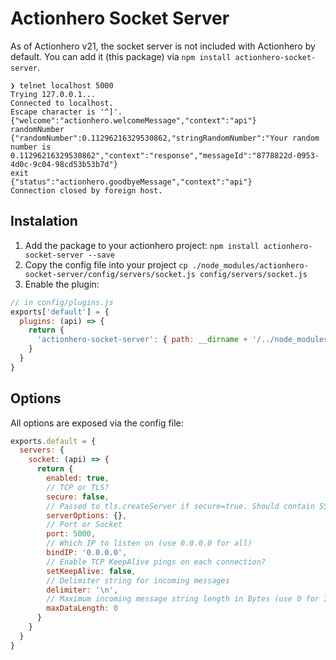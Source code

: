 # Actionhero Socket Server

As of Actionhero v21, the socket server is not included with Actionhero by default.  You can add it (this package) via `npm install actionhero-socket-server`.

```shell
❯ telnet localhost 5000
Trying 127.0.0.1...
Connected to localhost.
Escape character is '^]'.
{"welcome":"actionhero.welcomeMessage","context":"api"}
randomNumber
{"randomNumber":0.11296216329530862,"stringRandomNumber":"Your random number is 0.11296216329530862","context":"response","messageId":"8778822d-0953-4d0c-9c04-98cd53b53b7d"}
exit
{"status":"actionhero.goodbyeMessage","context":"api"}
Connection closed by foreign host.
```

## Instalation
1. Add the package to your actionhero project: `npm install actionhero-socket-server --save`
2. Copy the config file into your project `cp ./node_modules/actionhero-socket-server/config/servers/socket.js config/servers/socket.js`
3. Enable the plugin:
```js
// in config/plugins.js
exports['default'] = {
  plugins: (api) => {
    return {
      'actionhero-socket-server': { path: __dirname + '/../node_modules/actionhero-socket-server' }
    }
  }
}
```

## Options
All options are exposed via the config file:

```js
exports.default = {
  servers: {
    socket: (api) => {
      return {
        enabled: true,
        // TCP or TLS?
        secure: false,
        // Passed to tls.createServer if secure=true. Should contain SSL certificates
        serverOptions: {},
        // Port or Socket
        port: 5000,
        // Which IP to listen on (use 0.0.0.0 for all)
        bindIP: '0.0.0.0',
        // Enable TCP KeepAlive pings on each connection?
        setKeepAlive: false,
        // Delimiter string for incoming messages
        delimiter: '\n',
        // Maximum incoming message string length in Bytes (use 0 for Infinite)
        maxDataLength: 0
      }
    }
  }
}
```
